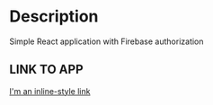 # Description

Simple React application with Firebase authorization

## LINK TO APP

[I'm an inline-style link](https://www.google.com)
